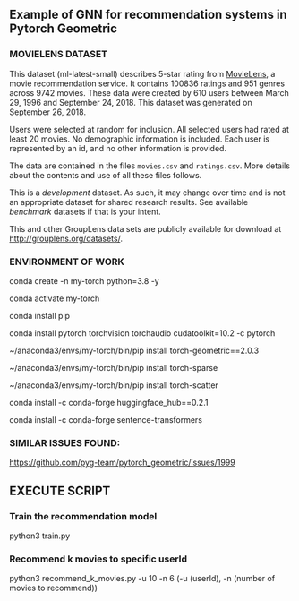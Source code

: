 
## Example of GNN for recommendation systems in Pytorch Geometric

### MOVIELENS DATASET

This dataset (ml-latest-small) describes 5-star rating from [MovieLens](http://movielens.org), a movie recommendation service. It contains 100836 ratings and 951 genres across 9742 movies. These data were created by 610 users between March 29, 1996 and September 24, 2018. This dataset was generated on September 26, 2018.

Users were selected at random for inclusion. All selected users had rated at least 20 movies. No demographic information is included. Each user is represented by an id, and no other information is provided.

The data are contained in the files `movies.csv` and `ratings.csv`. More details about the contents and use of all these files follows.

This is a *development* dataset. As such, it may change over time and is not an appropriate dataset for shared research results. See available *benchmark* datasets if that is your intent.

This and other GroupLens data sets are publicly available for download at <http://grouplens.org/datasets/>.


### ENVIRONMENT OF WORK
conda create -n my-torch python=3.8 -y

conda activate my-torch

conda install pip

conda install pytorch torchvision torchaudio cudatoolkit=10.2 -c pytorch

~/anaconda3/envs/my-torch/bin/pip install torch-geometric==2.0.3

~/anaconda3/envs/my-torch/bin/pip install torch-sparse

~/anaconda3/envs/my-torch/bin/pip install torch-scatter

conda install -c conda-forge huggingface_hub==0.2.1

conda install -c conda-forge sentence-transformers

### SIMILAR ISSUES FOUND:

https://github.com/pyg-team/pytorch_geometric/issues/1999

## EXECUTE SCRIPT

### Train the recommendation model

python3 train.py

### Recommend k movies to specific userId

python3 recommend_k_movies.py -u 10 -n 6 (-u (userId), -n (number of movies to recommend))
